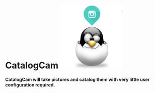 # CatalogCam ![CatalogCam Logo](/images/CatalogCamIcon.png)

**CatalogCam will take pictures and catalog them with very little user configuration required.**


